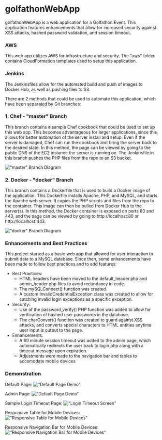 # golfathonWebApp
golfathonWebApp is a web application for a Golfathon Event. This application features enhancements that allow for increased security against XSS attacks, hashed password validation, and session timeout.

### AWS
This web app utilizes AWS for infrastructure and security. The "aws" folder contains CloudFormation templates used to setup this application. 

### Jenkins
The Jenkinsfiles allow for the automated build and push of images to Docker Hub, as well as pushing files to S3.

There are 2 methods that could be used to automate this application, which have been separated by Git branches:

### 1. Chef - "master" Branch
This branch contains a sample Chef cookbook that could be used to set up this web app. This becomes advantageous for larger applications, since this allows for better automation of the server install and setup. Even if the server is damaged, Chef can run the cookbook and bring the server back to the desired state.
In this method, the page can be viewed by going to the public DNS of the EC2 instance the server is running on. 
The Jenkinsfile in this branch pushes the PHP files from the repo to an S3 bucket.

!["master" Branch Diagram](documentation/diagrams/golfathonWebAppMaster.png)

### 2. Docker - "docker" Branch
This branch contains a Dockerfile that is used to build a Docker image of the application. This Dockerfile installs Apache, PHP, and MySQL, and starts the Apache web server. It copies the PHP scripts and files from the repo to the container. This image can then be pulled from Docker Hub to the server(s). 
In this method, the Docker container is exposed on ports 80 and 443, and the page can be viewed by going to http://localhost:80 or http://localhost:443.

!["docker" Branch Diagram](documentation/diagrams/golfathonWebAppDocker.png)

### Enhancements and Best Practices
This project started as a basic web app that allowed for user interaction to submit data to a MySQL database. Since then, some enhancements have been made to follow best practices and to add features:
* Best Practices:
    * HTML headers have been moved to the default_header.php and admin_header.php files to avoid redundancy in code.
    * The mySQLConnect() function was created.
    * A custom InvalidCredentialException class was created to allow for catching invalid login exceptions as a specific exception.
* Security:
    * Use of the password_verify() PHP function was added to allow for verification of hashed user passwords in the database.
    * The charConvert() function was created to guard against XSS attacks, and converts special characters to HTML entities anytime user input is output to the page.
* Enhancements:
    * A 60 minute session timeout was added to the admin page, which automatically redirects the user back to login.php along with a timeout message upon expiration. 
    * Adjustments were made to the navigation bar and tables to accomodate mobile devices

### Demonstration
Default Page:
!["Default Page Demo"](documentation/demos/defaultPageDemo.gif)

Admin Page:
!["Default Page Demo"](documentation/demos/adminPageDemo.gif)

Sample Login Timeout Page:
!["Login Timeout Screen"](documentation/demos/loginTimeout.png)

Responsive Table for Mobile Devices:
!["Responsive Table for Mobile Devices"](documentation/demos/responsiveTable.jpg)

Responsive Navigation Bar for Mobile Devices:
!["Responsive Navigation Bar for Mobile Devices"](documentation/demos/responsiveNavbar.jpg)